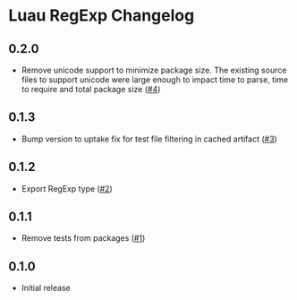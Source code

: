 # Luau RegExp Changelog

## 0.2.0

- Remove unicode support to minimize package size. The existing source files to support unicode were large enough to impact time to parse, time to require and total package size ([#4](https://github.com/Roblox/luau-regexp/pull/4))

## 0.1.3

- Bump version to uptake fix for test file filtering in cached artifact ([#3](https://github.com/Roblox/luau-regexp/pull/3))

## 0.1.2

- Export RegExp type ([#2](https://github.com/Roblox/luau-regexp/pull/2))

## 0.1.1

- Remove tests from packages ([#1](https://github.com/Roblox/luau-regexp/pull/1))

## 0.1.0

- Initial release
